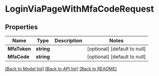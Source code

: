 # LoginViaPageWithMfaCodeRequest

## Properties
Name | Type | Description | Notes
------------ | ------------- | ------------- | -------------
**MfaToken** | **string** |  | [optional] [default to null]
**MfaCode** | **string** |  | [optional] [default to null]

[[Back to Model list]](../README.md#documentation-for-models) [[Back to API list]](../README.md#documentation-for-api-endpoints) [[Back to README]](../README.md)

